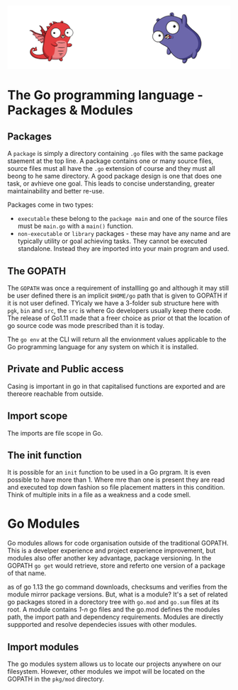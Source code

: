 ![](/assets/gologo.png)

# The Go programming language - Packages & Modules

## Packages
A `package` is simply a directory containing `.go` files with the same package staement at the top line. A package contains one or many source files, source files must all have the `.go` extension of course and they must all beong to he same directory. A good package design is one that does one task, or avhieve one goal. This leads to concise understanding, greater maintainability and better re-use.

Packages come in two types:

- `executable` these belong to the `package main` and one of the source files must be `main.go` with a `main()` function.
- `non-executable` or `library` packages - these may have any name and are typically utility or goal achieving tasks. They cannot be executed standalone. Instead they are imported into your main program and used.

## The GOPATH
The `GOPATH` was once a requirement of installling go and although it may still be user defined there is an implicit `$HOME/go` path that is given to GOPATH if it is not user defined. TYicaly we have a 3-folder sub structure here with `pgk`, `bin` and `src`, the `src` is where Go developers usually keep there code. The release of Go1.11 made that a freer choice as prior ot that the location of go source code was mode prescribed than it is today.

The `go env` at the CLI will return all the envionment values applicable to the Go programming language for any system on which it is installed.

## Private and Public access

Casing is important in go in that capitalised functions are exported and are thereore reachable from outside.

## Import scope

The imports are file scope in Go.

## The init function

It is possible for an `init` function to be used in a Go prgram. It is even possible to have more than 1. Where mre than one is present they are read and executed top down fashion so file placement matters in this condition. Think of multiple inits in a file as a weakness and a code smell.

# Go Modules

Go modules allows for code organisation outside of the traditional GOPATH. This is a develper experience and project experience improvement, but modules also offer another key advantage, package versioning. In the GOPATH `go get` would retrieve, store and referto one version of a package of that name.

as of go 1.13 the go command downloads, checksums and verifies from the module mirror package versions. But, what is a module? It's a set of related go packages stored in a dorectory tree with `go.mod` and `go.sum` files at its root. A module contains _1-n_ go files and the go.mod defines the modules path, the import path and dependency requirements. Modules are directly suppported and resolve dependecies issues with other modules.

## Import modules

The go modules system allows us to locate our projects anywhere on our filesystem. However, other modules we impot will be located on the GOPATH in the `pkg/mod` directory.
